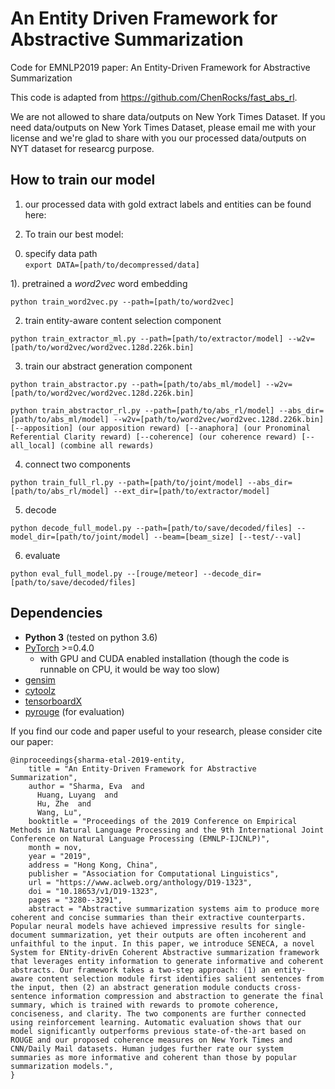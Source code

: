 # An Entity Driven Framework for Abstractive Summarization
Code for EMNLP2019 paper: An Entity-Driven Framework for Abstractive Summarization  

This code is adapted from https://github.com/ChenRocks/fast_abs_rl. 

We are not allowed to share data/outputs on New York Times Dataset. If you need data/outputs on New York Times Dataset, please email me with your license and we're glad to share with you our processed data/outputs on NYT dataset for researcg purpose.  

## How to train our model  

1. our processed data with gold extract labels and entities can be found here:  

2. To train our best model:  

0) specify data path  
`export DATA=[path/to/decompressed/data]`

1). pretrained a *word2vec* word embedding
```
python train_word2vec.py --path=[path/to/word2vec]
```

2) train entity-aware content selection component  
```
python train_extractor_ml.py --path=[path/to/extractor/model] --w2v=[path/to/word2vec/word2vec.128d.226k.bin] 
```

3) train our abstract generation component  
```
python train_abstractor.py --path=[path/to/abs_ml/model] --w2v=[path/to/word2vec/word2vec.128d.226k.bin] 
```
```
python train_abstractor_rl.py --path=[path/to/abs_rl/model] --abs_dir=[path/to/abs_ml/model] --w2v=[path/to/word2vec/word2vec.128d.226k.bin] [--apposition] (our apposition reward) [--anaphora] (our Pronominal Referential Clarity reward) [--coherence] (our coherence reward) [--all_local] (combine all rewards)
```

4) connect two components  
```
python train_full_rl.py --path=[path/to/joint/model] --abs_dir=[path/to/abs_rl/model] --ext_dir=[path/to/extractor/model]
```

5) decode 
```
python decode_full_model.py --path=[path/to/save/decoded/files] --model_dir=[path/to/joint/model] --beam=[beam_size] [--test/--val]
```

6) evaluate  
```
python eval_full_model.py --[rouge/meteor] --decode_dir=[path/to/save/decoded/files]
```





## Dependencies  
- **Python 3** (tested on python 3.6)
- [PyTorch](https://github.com/pytorch/pytorch) >=0.4.0
    - with GPU and CUDA enabled installation (though the code is runnable on CPU, it would be way too slow)
- [gensim](https://github.com/RaRe-Technologies/gensim)
- [cytoolz](https://github.com/pytoolz/cytoolz)
- [tensorboardX](https://github.com/lanpa/tensorboard-pytorch)
- [pyrouge](https://github.com/bheinzerling/pyrouge) (for evaluation)







If you find our code and paper useful to your research, please consider cite our paper:  
```
@inproceedings{sharma-etal-2019-entity,
    title = "An Entity-Driven Framework for Abstractive Summarization",
    author = "Sharma, Eva  and
      Huang, Luyang  and
      Hu, Zhe  and
      Wang, Lu",
    booktitle = "Proceedings of the 2019 Conference on Empirical Methods in Natural Language Processing and the 9th International Joint Conference on Natural Language Processing (EMNLP-IJCNLP)",
    month = nov,
    year = "2019",
    address = "Hong Kong, China",
    publisher = "Association for Computational Linguistics",
    url = "https://www.aclweb.org/anthology/D19-1323",
    doi = "10.18653/v1/D19-1323",
    pages = "3280--3291",
    abstract = "Abstractive summarization systems aim to produce more coherent and concise summaries than their extractive counterparts. Popular neural models have achieved impressive results for single-document summarization, yet their outputs are often incoherent and unfaithful to the input. In this paper, we introduce SENECA, a novel System for ENtity-drivEn Coherent Abstractive summarization framework that leverages entity information to generate informative and coherent abstracts. Our framework takes a two-step approach: (1) an entity-aware content selection module first identifies salient sentences from the input, then (2) an abstract generation module conducts cross-sentence information compression and abstraction to generate the final summary, which is trained with rewards to promote coherence, conciseness, and clarity. The two components are further connected using reinforcement learning. Automatic evaluation shows that our model significantly outperforms previous state-of-the-art based on ROUGE and our proposed coherence measures on New York Times and CNN/Daily Mail datasets. Human judges further rate our system summaries as more informative and coherent than those by popular summarization models.",
}
```
